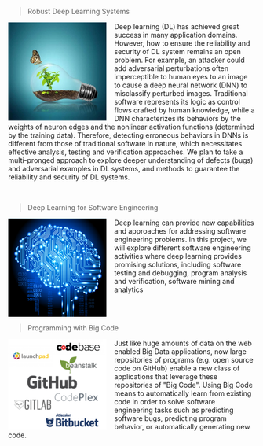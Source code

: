 > Robust Deep Learning Systems

<img src="./res/images/intro_img01.webp" align="left" width="200px" style="margin-right: 1rem;"/>

<p style="font-size: 14px!important">
Deep learning (DL) has achieved great success in many application domains. However, how to ensure the reliability and security of DL system remains an open problem. For example, an attacker could add adversarial perturbations often imperceptible to human eyes to an image to cause a deep neural network (DNN) to misclassify perturbed images. Traditional software represents its logic as control flows crafted by human knowledge, while a DNN characterizes its behaviors by the weights of neuron edges and the nonlinear activation functions (determined by the training data). Therefore, detecting erroneous behaviors in DNNs is different from those of traditional software in nature, which necessitates effective analysis, testing and verification approaches. We plan to take a multi-pronged approach to explore deeper understanding of defects (bugs) and adversarial examples in DL systems, and methods to guarantee the reliability and security of DL systems.
</p>

<br clear="left"/>

> Deep Learning for Software Engineering

<img src="./res/images/intro_img02.webp" align="left" width="200px" style="margin-right: 1rem;"/>

<p style="font-size: 14px!important">
Deep learning can provide new capabilities and approaches for addressing software engineering problems. In this project, we will explore different software engineering activities where deep learning provides promising solutions, including software testing and debugging, program analysis and verification, software mining and analytics</p>

<br clear="left"/>

> Programming with Big Code

<img src="./res/images/intro_img03.webp" align="left" width="200px" style="margin-right: 1rem;"/>

<p style="font-size: 14px!important">
Just like huge amounts of data on the web enabled Big Data applications, now large repositories of programs (e.g. open source code on GitHub) enable a new class of applications that leverage these repositories of "Big Code". Using Big Code means to automatically learn from existing code in order to solve software engineering tasks such as predicting software bugs, predicting program behavior, or automatically generating new code.</p>

<br clear="left"/>
